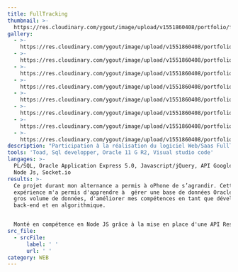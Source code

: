 ```yaml
---
title: FullTracking
thumbnail: >-
  https://res.cloudinary.com/ygout/image/upload/v1551860408/portfolio/fulltracking/Capture.jpg
gallery:
  - >-
    https://res.cloudinary.com/ygout/image/upload/v1551860408/portfolio/fulltracking/Capture6.jpg
  - >-
    https://res.cloudinary.com/ygout/image/upload/v1551860408/portfolio/fulltracking/Capture7.jpg
  - >-
    https://res.cloudinary.com/ygout/image/upload/v1551860408/portfolio/fulltracking/Capture3.jpg
  - >-
    https://res.cloudinary.com/ygout/image/upload/v1551860408/portfolio/fulltracking/Capture5.jpg
  - >-
    https://res.cloudinary.com/ygout/image/upload/v1551860408/portfolio/fulltracking/Capture4.jpg
  - >-
    https://res.cloudinary.com/ygout/image/upload/v1551860408/portfolio/fulltracking/Capture2.jpg
  - >-
    https://res.cloudinary.com/ygout/image/upload/v1551860408/portfolio/fulltracking/Capture.jpg
  - >-
    https://res.cloudinary.com/ygout/image/upload/v1551860408/portfolio/fulltracking/Capture8.jpg
description: "Participation à la réalisation du logiciel Web/Saas FullTracking développé par oPhone durant mon alternance 2016-2018.\n\nLe logiciel FullTracking est un outils de gestion de transport proposant plusieurs fonctionnalités comme la pré-facturation, la ponctualité, le suivi des marchandises et des véhicules en temps réel, des rapports détaillés et différents indicateurs statistiques relatif au transports.\r\n\n**Mes réalisations:** \n\n* Développement Package PL/SQL de récupérations de positions couplé à un job (une routine) qui va s'exécuté toutes les X minutes.\n* Développement d'une cartographie en jQuery/Javascript permettant l'affichage de tous les transports en cours de livraison ainsi que leur lieu de livraison et un estimation du temps d'arrivés.\n* Développement d'un module de facturation (PL/SQL, Javascript/jQuery)\n* Optimisation requête SQL\n* Système de chat permettant la communication entre les chargeurs et les chauffeurs (Node JS, Socket.io, PL/SQL)\n* POC (proof of concept) API rest node js + application mobile hybride de fulltracking (Ionic 2, Express JS)\n* Mise en place et amélioration continue d'une API Rest (Node JS/ Typescript) permettant de découpler la partie back de la partie front désormais développé en Angular 4"
tools: 'Toad, Sql developper, Oracle 11 G R2, Visual studio code'
langages: >-
  PL/SQL, Oracle Application Express 5.0, Javascript/jQuery, API Google Maps,
  Node Js, Socket.io
results: >-
  Ce projet durant mon alternance a permis à oPhone de s’agrandir. Cette
  expérience m'a permis d'apprendre à  gérer une base de données Oracle avec un
  gros volume de données, d'améliorer mes compétences en tant que développeur
  back-end et en algorithmique.


  Monté en compétence en Node JS grâce à la mise en place d'une API Rest.
src_file:
  - srcFile:
      label: ' '
      url: ' '
category: WEB
---
```


